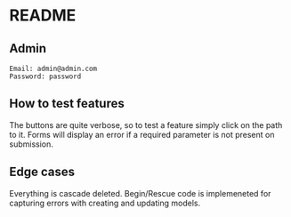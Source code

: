 # README

## Admin

```
Email: admin@admin.com
Password: password
```

## How to test features

The buttons are quite verbose, so to test a feature simply click on the path to it.
Forms will display an error if a required parameter is not present on submission.

## Edge cases

Everything is cascade deleted.
Begin/Rescue code is implemeneted for capturing errors with creating and updating models.